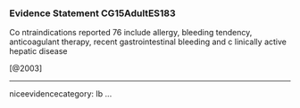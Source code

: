 ### Evidence Statement CG15AdultES183
Co ntraindications reported 76 include allergy, bleeding tendency, anticoagulant therapy, recent gastrointestinal bleeding and c linically active hepatic disease

[@2003]

---
niceevidencecategory: Ib
...


